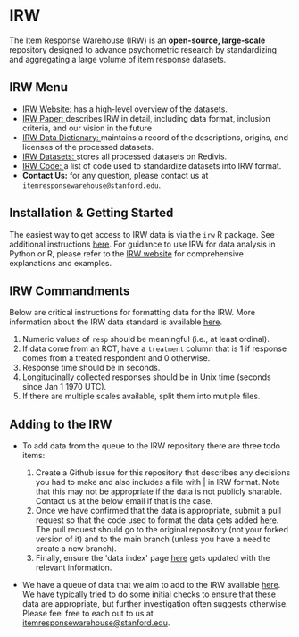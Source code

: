 # IRW
The Item Response Warehouse (IRW) is an **open-source, large-scale** repository designed to advance psychometric research by standardizing and aggregating a large volume of item response datasets. 

## IRW Menu
- [IRW Website: ](https://datapages.github.io/irw/)has a high-level overview of the datasets.
- [IRW Paper: ](https://osf.io/preprints/psyarxiv/7bd54)describes IRW in detail, including data format, inclusion criteria, and our vision in the future
- [IRW Data Dictionary: ](https://docs.google.com/spreadsheets/d/1nhPyvuAm3JO8c9oa1swPvQZghAvmnf4xlYgbvsFH99s/edit?gid=0#gid=0)maintains a record of the descriptions, origins, and licenses of the processed datasets.
- [IRW Datasets: ](https://redivis.com/datasets/as2e-cv7jb41fd/tables)stores all processed datasets on Redivis.
- [IRW Code: ](https://github.com/KingArthur0205/irw/tree/main/data)a list of code used to standardize datasets into IRW format.
- **Contact Us:** for any question, please contact us at ```itemresponsewarehouse@stanford.edu```.

## Installation & Getting Started
The easiest way to get access to IRW data is via the `irw` R package. See additional instructions [here](https://itemresponsewarehouse.org/analysis.html). For guidance to use IRW for data analysis in Python or R, please refer to the [IRW website](https://datapages.github.io/irw/analysis.html) for comprehensive explanations and examples.



## IRW Commandments
Below are critical instructions for formatting data for the IRW. More information about the IRW data standard is available [here](https://itemresponsewarehouse.org/standard.html). 
1. Numeric values of `resp` should be meaningful (i.e., at least ordinal).
2. If data come from an RCT, have a `treatment` column that is 1 if response comes from a treated respondent and 0 otherwise.  
3. Response time should be in seconds.   
4. Longitudinally collected responses should be in Unix time (seconds since Jan 1 1970 UTC).
5. If there are multiple scales available, split them into mutiple files.  

## Adding to the IRW
- To add data from the queue to the IRW repository there are three todo items: 

  1. Create a Github issue for this repository that describes any decisions you had to make and also includes a file with | in IRW format. Note that this may not be appropriate if the data is not publicly sharable. Contact us at the below email if that is the case.
  2. Once we have confirmed that the data is appropriate, submit a pull request so that the code used to format the data gets added [here](https://github.com/ben-domingue/irw/tree/main/data). The pull request should go to the original repository (not your forked version of it) and to the main branch (unless you have a need to create a new branch). 
  3. Finally, ensure the 'data index' page  [here](https://docs.google.com/spreadsheets/d/1nhPyvuAm3JO8c9oa1swPvQZghAvmnf4xlYgbvsFH99s/edit#gid=0) gets updated with the relevant information. 

- We have a queue of data that we aim to add to the IRW available  [here](https://github.com/ben-domingue/irw/issues). We have typically tried to do some initial checks to ensure that these data are appropriate, but further investigation often suggests otherwise. Please feel free to each out to us at itemresponsewarehouse@stanford.edu. 

